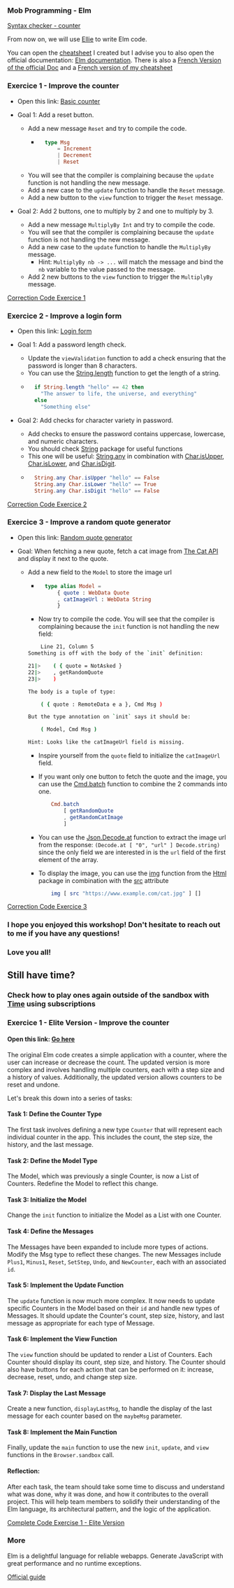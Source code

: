 ### Mob Programming - Elm

[Syntax checker - counter](https://ellie-app.com/nh2vgCwLfgda1)

From now on, we will use [Ellie](https://ellie-app.com/) to write Elm code.

You can open the [cheatsheet](https://github.com/CharlonTank/elm-guide/blob/main/CheatSheet.md) I created but I advise you to also open the official documentation: [Elm documentation](https://guide.elm-lang.org/). There is also a [French Version of the official Doc](https://guide.elm-france.fr/) and a [French version of my cheatsheet](https://github.com/CharlonTank/elm-guide/blob/main/CheatSheet%20-%20Fran%C3%A7ais.md)

### Exercice 1 - Improve the counter

- Open this link: [Basic counter](https://ellie-app.com/ng6kbB5Lj8Ha1)

- Goal 1: Add a reset button.

  - Add a new message `Reset` and try to compile the code.
    - ```elm
        type Msg
            = Increment
            | Decrement
            | Reset
      ```
  - You will see that the compiler is complaining because the `update` function is not handling the new message.
  - Add a new case to the `update` function to handle the `Reset` message.
  - Add a new button to the `view` function to trigger the `Reset` message.

- Goal 2: Add 2 buttons, one to multiply by 2 and one to multiply by 3.

  - Add a new message `MultiplyBy Int` and try to compile the code.
  - You will see that the compiler is complaining because the `update` function is not handling the new message.
  - Add a new case to the `update` function to handle the `MultiplyBy` message.
    - Hint: `MultiplyBy nb -> ...` will match the message and bind the `nb` variable to the value passed to the message.
  - Add 2 new buttons to the `view` function to trigger the `MultiplyBy` message.

[Correction Code Exercice 1](https://ellie-app.com/ngThm7hxFJ3a1)

### Exercice 2 - Improve a login form

- Open this link: [Login form](https://ellie-app.com/ngWWyTVQzLra1)

- Goal 1: Add a password length check.

  - Update the `viewValidation` function to add a check ensuring that the password is longer than 8 characters.
  - You can use the [String.length](https://package.elm-lang.org/packages/elm/core/latest/String#length) function to get the length of a string.
  - ```elm
      if String.length "hello" == 42 then
        "The answer to life, the universe, and everything"
      else
        "Something else"
    ```

- Goal 2: Add checks for character variety in password.
  - Add checks to ensure the password contains uppercase, lowercase, and numeric characters.
  - You should check [String](https://package.elm-lang.org/packages/elm/core/latest/String) package for useful functions
  - This one will be useful: [String.any](https://package.elm-lang.org/packages/elm/core/latest/String#any) in combination with [Char.isUpper](https://package.elm-lang.org/packages/elm/core/latest/Char#isUpper), [Char.isLower](https://package.elm-lang.org/packages/elm/core/latest/Char#isLower), and [Char.isDigit](https://package.elm-lang.org/packages/elm/core/latest/Char#isDigit).
  - ```elm
      String.any Char.isUpper "hello" == False
      String.any Char.isLower "hello" == True
      String.any Char.isDigit "hello" == False
    ```

[Correction Code Exercice 2](https://ellie-app.com/ngXwfcSpxjBa1)

### Exercice 3 - Improve a random quote generator

- Open this link: [Random quote generator](https://ellie-app.com/nhnmj9M7LDRa1)

- Goal: When fetching a new quote, fetch a cat image from [The Cat API](https://api.thecatapi.com/v1/images/search?size%253Dfull) and display it next to the quote.

  - Add a new field to the `Model` to store the image url

    - ```elm
        type alias Model =
            { quote : WebData Quote
            , catImageUrl : WebData String
            }
      ```
    - Now try to compile the code. You will see that the compiler is complaining because the `init` function is not handling the new field:

    ```bash
        Line 21, Column 5
    Something is off with the body of the `init` definition:

    21|>    ( { quote = NotAsked }
    22|>    , getRandomQuote
    23|>    )

    The body is a tuple of type:

        ( { quote : RemoteData e a }, Cmd Msg )

    But the type annotation on `init` says it should be:

        ( Model, Cmd Msg )

    Hint: Looks like the catImageUrl field is missing.
    ```

    - Inspire yourself from the `quote` field to initialize the `catImageUrl` field.

    - If you want only one button to fetch the quote and the image, you can use the [Cmd.batch](https://package.elm-lang.org/packages/elm/core/latest/Platform-Cmd#batch) function to combine the 2 commands into one.
      ```elm
          Cmd.batch
              [ getRandomQuote
              , getRandomCatImage
              ]
      ```
    - You can use the [Json.Decode.at](https://package.elm-lang.org/packages/elm/json/latest/Json-Decode#at) function to extract the image url from the response: `(Decode.at [ "0", "url" ] Decode.string)` since the only field we are interested in is the `url` field of the first element of the array.

    - To display the image, you can use the [img](https://package.elm-lang.org/packages/elm/html/latest/Html#img) function from the [Html](https://package.elm-lang.org/packages/elm/html/latest/Html) package in combination with the [src](https://package.elm-lang.org/packages/elm/html/latest/Html-Attributes#src) attribute
      ```elm
          img [ src "https://www.example.com/cat.jpg" ] []
      ```

[Correction Code Exercice 3](https://ellie-app.com/nhnnGt35bdFa1)

### I hope you enjoyed this workshop! Don't hesitate to reach out to me if you have any questions!

### Love you all!

## Still have time?

### Check how to play ones again outside of the sandbox with [Time](https://guide.elm-lang.org/effects/time.html) using subscriptions

### Exercice 1 - Elite Version - Improve the counter

#### Open this link: [Go here](https://ellie-app.com/ng6kbB5Lj8Ha1)

The original Elm code creates a simple application with a counter, where the user can increase or decrease the count. The updated version is more complex and involves handling multiple counters, each with a step size and a history of values. Additionally, the updated version allows counters to be reset and undone.

Let's break this down into a series of tasks:

#### Task 1: Define the Counter Type

The first task involves defining a new type `Counter` that will represent each individual counter in the app. This includes the count, the step size, the history, and the last message.

#### Task 2: Define the Model Type

The Model, which was previously a single Counter, is now a List of Counters. Redefine the Model to reflect this change.

#### Task 3: Initialize the Model

Change the `init` function to initialize the Model as a List with one Counter.

#### Task 4: Define the Messages

The Messages have been expanded to include more types of actions. Modify the Msg type to reflect these changes. The new Messages include `Plus1`, `Minus1`, `Reset`, `SetStep`, `Undo`, and `NewCounter`, each with an associated `id`.

#### Task 5: Implement the Update Function

The `update` function is now much more complex. It now needs to update specific Counters in the Model based on their `id` and handle new types of Messages. It should update the Counter's count, step size, history, and last message as appropriate for each type of Message.

#### Task 6: Implement the View Function

The `view` function should be updated to render a List of Counters. Each Counter should display its count, step size, and history. The Counter should also have buttons for each action that can be performed on it: increase, decrease, reset, undo, and change step size.

#### Task 7: Display the Last Message

Create a new function, `displayLastMsg`, to handle the display of the last message for each counter based on the `maybeMsg` parameter.

#### Task 8: Implement the Main Function

Finally, update the `main` function to use the new `init`, `update`, and `view` functions in the `Browser.sandbox` call.

#### Reflection:

After each task, the team should take some time to discuss and understand what was done, why it was done, and how it contributes to the overall project. This will help team members to solidify their understanding of the Elm language, its architectural pattern, and the logic of the application.

[Complete Code Exercise 1 - Elite Version](https://ellie-app.com/ngRPgspLC4Ca1)

### More

Elm is a delightful language for reliable webapps. Generate JavaScript with great performance and no runtime exceptions.

[Official guide](https://guide.elm-lang.org/)
